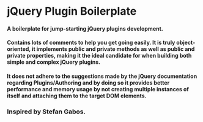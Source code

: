 #  jQuery Plugin Boilerplate

#### A boilerplate for jump-starting jQuery plugins development.
#### Contains lots of comments to help you get going easily. It is truly object-oriented, it implements public and private methods as well as public and private properties, making it the ideal candidate for when building both simple and complex jQuery plugins.
#### It does not adhere to the suggestions made by the jQuery documentation regarding Plugins/Authoring and by doing so it provides better performance and memory usage by not creating multiple instances of itself and attaching them to the target DOM elements.

### Inspired by Stefan Gabos.
